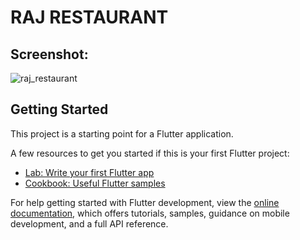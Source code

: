 # RAJ RESTAURANT

## Screenshot: 

![raj_restaurant](https://user-images.githubusercontent.com/52855540/236669657-96c0c5a2-6c0b-4f9f-96fe-a68c6385bcfd.jpg)




## Getting Started

This project is a starting point for a Flutter application.

A few resources to get you started if this is your first Flutter project:

- [Lab: Write your first Flutter app](https://docs.flutter.dev/get-started/codelab)
- [Cookbook: Useful Flutter samples](https://docs.flutter.dev/cookbook)

For help getting started with Flutter development, view the
[online documentation](https://docs.flutter.dev/), which offers tutorials,
samples, guidance on mobile development, and a full API reference.
